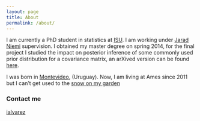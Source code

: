 ```yaml
---
layout: page
title: About
permalink: /about/
---
```


I am currently a PhD student in statistics at [ISU](http://www.stat.iastate.edu/). I am working under [Jarad Niemi](http://www.jarad.me/) supervision. I obtained my master degree on spring 2014, for the final project I studied the impact on posterior inference of some commonly used prior distribution for a covariance matrix, an arXived version can be found [here](http://arxiv.org/abs/1408.4050).

I was born in [Montevideo](https://www.flickr.com/groups/montevideouy/pool/page2), (Uruguay). Now, I am living at Ames since 2011 but I can’t get used to the [snow on my garden](/images/snowtulip.jpg)

### Contact me

[ialvarez](mailto:ialvarez@iastate.edu)